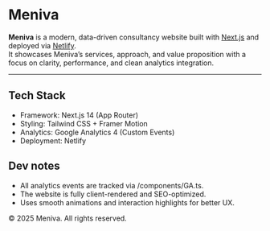 # Meniva

**Meniva** is a modern, data-driven consultancy website built with [Next.js](https://nextjs.org) and deployed via [Netlify](https://netlify.com).  
It showcases Meniva’s services, approach, and value proposition with a focus on clarity, performance, and clean analytics integration.

---

## Tech Stack

- Framework: Next.js 14 (App Router)
- Styling: Tailwind CSS + Framer Motion
- Analytics: Google Analytics 4 (Custom Events)
- Deployment: Netlify

## Dev notes

- All analytics events are tracked via /components/GA.ts.
- The website is fully client-rendered and SEO-optimized.
- Uses smooth animations and interaction highlights for better UX.

© 2025 Meniva. All rights reserved.